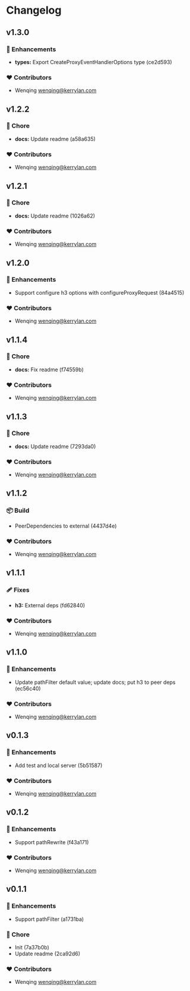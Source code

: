 # Changelog


## v1.3.0


### 🚀 Enhancements

  - **types:** Export CreateProxyEventHandlerOptions type (ce2d593)

### ❤️  Contributors

- Wenqing <wenqing@kerrylan.com>

## v1.2.2


### 🏡 Chore

  - **docs:** Update readme (a58a635)

### ❤️  Contributors

- Wenqing <wenqing@kerrylan.com>

## v1.2.1


### 🏡 Chore

  - **docs:** Update readme (1026a62)

### ❤️  Contributors

- Wenqing <wenqing@kerrylan.com>

## v1.2.0


### 🚀 Enhancements

  - Support configure h3 options with configureProxyRequest (84a4515)

### ❤️  Contributors

- Wenqing <wenqing@kerrylan.com>

## v1.1.4


### 🏡 Chore

  - **docs:** Fix readme (f74559b)

### ❤️  Contributors

- Wenqing <wenqing@kerrylan.com>

## v1.1.3


### 🏡 Chore

  - **docs:** Update readme (7293da0)

### ❤️  Contributors

- Wenqing <wenqing@kerrylan.com>

## v1.1.2


### 📦 Build

  - PeerDependencies to external (4437d4e)

### ❤️  Contributors

- Wenqing <wenqing@kerrylan.com>

## v1.1.1


### 🩹 Fixes

  - **h3:** External deps (fd62840)

### ❤️  Contributors

- Wenqing <wenqing@kerrylan.com>

## v1.1.0


### 🚀 Enhancements

  - Update pathFilter default value; update docs; put h3 to peer deps (ec56c40)

### ❤️  Contributors

- Wenqing <wenqing@kerrylan.com>

## v0.1.3


### 🚀 Enhancements

  - Add test and local server (5b51587)

### ❤️  Contributors

- Wenqing <wenqing@kerrylan.com>

## v0.1.2


### 🚀 Enhancements

  - Support pathRewrite (f43a171)

### ❤️  Contributors

- Wenqing <wenqing@kerrylan.com>

## v0.1.1


### 🚀 Enhancements

  - Support pathFilter (a1731ba)

### 🏡 Chore

  - Init (7a37b0b)
  - Update readme (2ca92d6)

### ❤️  Contributors

- Wenqing <wenqing@kerrylan.com>

